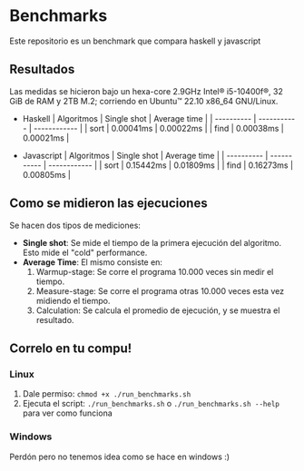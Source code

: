 # Benchmarks

Este repositorio es un benchmark que compara haskell y javascript

## Resultados

Las medidas se hicieron bajo un hexa-core 2.9GHz Intel® i5-10400f®, 32 GiB de RAM y 2TB M.2; corriendo en Ubuntu™ 22.10 x86_64 GNU/Linux.

-   Haskell
    | Algoritmos | Single shot | Average time |
    | ---------- | ----------- | ------------ |
    | sort | 0.00041ms | 0.00022ms |
    | find | 0.00038ms | 0.00021ms |

-   Javascript
    | Algoritmos | Single shot | Average time |
    | ---------- | ----------- | ------------ |
    | sort | 0.15442ms | 0.01809ms |
    | find | 0.16273ms | 0.00805ms |

## Como se midieron las ejecuciones

Se hacen dos tipos de mediciones:

-   **Single shot**: Se mide el tiempo de la primera ejecución del algoritmo. Esto mide el "cold" performance.
-   **Average Time**: El mismo consiste en:
    1. Warmup-stage: Se corre el programa 10.000 veces sin medir el tiempo.
    2. Measure-stage: Se corre el programa otras 10.000 veces esta vez midiendo el tiempo.
    3. Calculation: Se calcula el promedio de ejecución, y se muestra el resultado.

## Correlo en tu compu!

### Linux

1. Dale permiso: `chmod +x ./run_benchmarks.sh`
2. Ejecuta el script: `./run_benchmarks.sh` o `./run_benchmarks.sh --help` para ver como funciona

### Windows

Perdón pero no tenemos idea como se hace en windows :)
